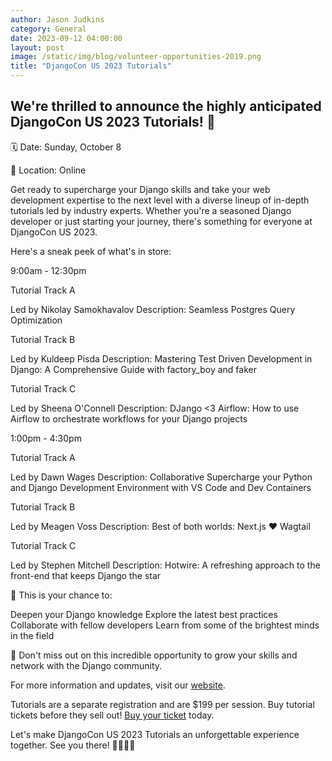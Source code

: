 ```yaml
---
author: Jason Judkins
category: General
date: 2023-09-12 04:00:00
layout: post
image: /static/img/blog/volunteer-opportunities-2019.png
title: "DjangoCon US 2023 Tutorials"
---
```


## We're thrilled to announce the highly anticipated DjangoCon US 2023 Tutorials! 🐍

🗓️ Date: Sunday, October 8

📍 Location: Online

Get ready to supercharge your Django skills and take your web development expertise to the next level with a diverse lineup of in-depth tutorials led by industry experts. Whether you're a seasoned Django developer or just starting your journey, there's something for everyone at DjangoCon US 2023.

Here's a sneak peek of what's in store:

9:00am - 12:30pm

Tutorial Track A

Led by Nikolay Samokhavalov
Description: Seamless Postgres Query Optimization

Tutorial Track B

Led by Kuldeep Pisda
Description: Mastering Test Driven Development in Django: A Comprehensive Guide with factory_boy and faker

Tutorial Track C 

Led by Sheena O'Connell
Description: DJango <3 Airflow: How to use Airflow to orchestrate workflows for your Django projects

1:00pm - 4:30pm

Tutorial Track A

Led by Dawn Wages
Description: Collaborative Supercharge your Python and Django Development Environment with VS Code and Dev Containers

Tutorial Track B

Led by Meagen Voss
Description: Best of both worlds: Next.js :heart: Wagtail

Tutorial Track C 

Led by Stephen Mitchell
Description: Hotwire: A refreshing approach to the front-end that keeps Django the star 


🎉 This is your chance to:

Deepen your Django knowledge
Explore the latest best practices
Collaborate with fellow developers
Learn from some of the brightest minds in the field

🚀 Don't miss out on this incredible opportunity to grow your skills and network with the Django community. 

For more information and updates, visit our [website](https://2023.djangocon.us/tutorials/).

Tutorials are a separate registration and are $199 per session. Buy tutorial tickets before they sell out! [Buy your ticket](https://ti.to/defna/djangocon-us-2023) today.


Let's make DjangoCon US 2023 Tutorials an unforgettable experience together. See you there! 👩‍💻👨‍💻 
